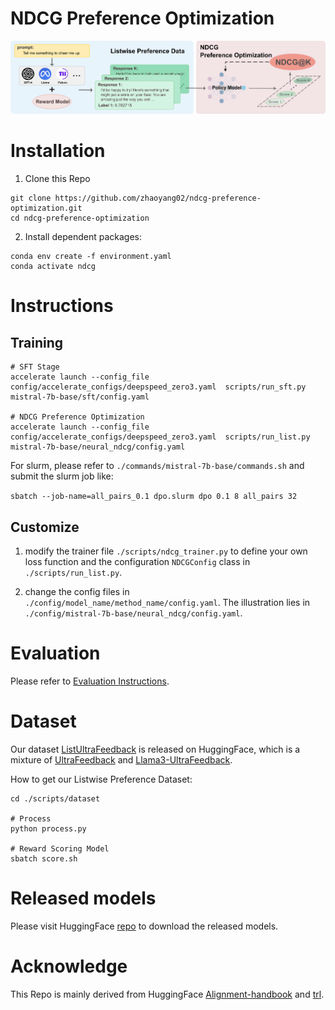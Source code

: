 # NDCG Preference Optimization
![ill](./assets/illustration.png)

# Installation
1. Clone this Repo
```
git clone https://github.com/zhaoyang02/ndcg-preference-optimization.git
cd ndcg-preference-optimization
```

2. Install dependent packages:
```
conda env create -f environment.yaml
conda activate ndcg
```
# Instructions
## Training
```
# SFT Stage
accelerate launch --config_file config/accelerate_configs/deepspeed_zero3.yaml  scripts/run_sft.py mistral-7b-base/sft/config.yaml 

# NDCG Preference Optimization
accelerate launch --config_file config/accelerate_configs/deepspeed_zero3.yaml  scripts/run_list.py mistral-7b-base/neural_ndcg/config.yaml 
```

For slurm, please refer to `./commands/mistral-7b-base/commands.sh` and submit the slurm job like:

`sbatch --job-name=all_pairs_0.1 dpo.slurm dpo 0.1 8 all_pairs 32`

## Customize
1. modify the trainer file `./scripts/ndcg_trainer.py` to define your own loss function and the configuration `NDCGConfig` class in `./scripts/run_list.py`.

2. change the config files in `./config/model_name/method_name/config.yaml`. The illustration lies in `./config/mistral-7b-base/neural_ndcg/config.yaml`.

# Evaluation
Please refer to [Evaluation Instructions](./eval/README.md).

# Dataset
Our dataset [ListUltraFeedback](https://huggingface.co/datasets/yangzhao02/ListUltraFeedback) is released on HuggingFace, which is a mixture of [UltraFeedback](https://huggingface.co/datasets/openbmb/UltraFeedback) and [Llama3-UltraFeedback](https://huggingface.co/datasets/princeton-nlp/llama3-ultrafeedback-armorm).

How to get our Listwise Preference Dataset:

```
cd ./scripts/dataset

# Process
python process.py

# Reward Scoring Model
sbatch score.sh
```

# Released models
Please visit HuggingFace [repo](https://huggingface.co/yangzhao02) to download the released models.

# Acknowledge
This Repo is mainly derived from HuggingFace [Alignment-handbook](https://github.com/huggingface/alignment-handbook) and [trl](https://github.com/huggingface/trl).